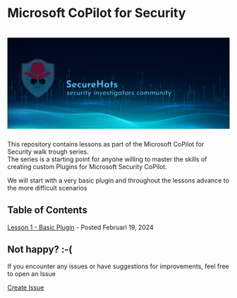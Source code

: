 # Microsoft CoPilot for Security

![logo](./images/sh-banner.png)
=========

This repository contains lessons as part of the Microsoft CoPilot for Security walk trough series.  
The series is a starting point for anyone willing to master the skills of creating custom Plugins for Microsoft Security CoPilot.  

We will start with a very basic plugin and throughout the lessons advance to the more difficult scenarios

## Table of Contents

[Lesson 1 - Basic Plugin](https://github.com/SecureHats/security-copilot/blob/main/Lesson%201/README.md) - Posted Februari 19, 2024

## Not happy? :-(

If you encounter any issues or have suggestions for improvements, feel free to open an Issue

[Create Issue](../../issues/new/choose)

<!-- This SecureHats repository is used to organize project information and artifacts. 

> Note field

- [ ] unchecked
- [x] checked

```Pwsh
Code example
```

## Heading 2

### Heading 3

#### Heading 4

_italic_

**bold**

inline `code-example`

 -->
